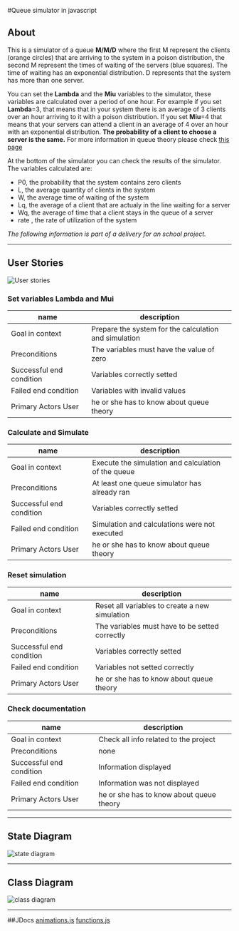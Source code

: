 #Queue simulator in javascript
## About

This is a simulator of a queue **M/M/D** where the first M represent the clients (orange circles) that are arriving to the system in a poison distribution, the second M represent the times of waiting of the servers (blue squares). The time of waiting has an exponential distribution. D represents that the system has more than one server.

You can set the **Lambda** and the **Miu** variables to the simulator, these variables are calculated over a period of one hour. For example if you set **Lambda**=3, that means that in your system there is an average of 3 clients over an hour arriving to it with a poison distribution. If you set **Miu**=4 that means that your servers can attend a client in an average of 4 over an hour with an exponential distribution. **The probability of a client to choose a server is the same.** For more information in queue theory please check [this page](https://en.wikipedia.org/wiki/Queueing_theory)

At the bottom of the simulator you can check the results of the simulator. The variables calculated are:

*   P0, the probability that the system contains zero clients
*   L, the average quantity of clients in the system
*   W, the average time of waiting of the system
*   Lq, the average of a client that are actualy in the line waiting for a server
*   Wq, the average of time that a client stays in the queue of a server
*   rate , the rate of utilization of the system

_The following information is part of a delivery for an school project._

* * *

## User Stories

![User stories](app/images/UserCases.png)  

### **Set variables Lambda and Mui**
| name 	| description|
|-------|----------|
| Goal in context  | Prepare the system for the calculation and simulation  |
| Preconditions  |  The variables must have the value of zero |
| Successful end condition  | Variables correctly setted|
| Failed end condition | Variables with invalid values|
| Primary Actors User | he or she has to know about queue theory |

### **Calculate and Simulate**
| name 	| description|
|-------|----------|
| Goal in context  | Execute the simulation and calculation of the queue  |
| Preconditions  |  At least one queue simulator has already ran |
| Successful end condition  | Variables correctly setted|
| Failed end condition | Simulation and calculations were not executed|
| Primary Actors User | he or she has to know about queue theory |

### **Reset simulation**
| name 	| description|
|-------|----------|
| Goal in context  | Reset all variables to create a new simulation  |
| Preconditions  |  The variables must have to be setted correctly |
| Successful end condition  | Variables correctly setted|
| Failed end condition |  Variables not setted correctly|
| Primary Actors User | he or she has to know about queue theory |

### **Check documentation**
| name 	| description|
|-------|----------|
| Goal in context  | Check all info related to the project  |
| Preconditions  |  none |
| Successful end condition  | Information displayed|
| Failed end condition |   Information was not displayed|
| Primary Actors User | he or she has to know about queue theory |

* * *

## State Diagram

![state diagram](app/images/StateDiagram.png)  

* * *

## Class Diagram

![class diagram](app/images/ClassDiagram.png)

* * *

##JDocs
[animations.js](app/scripts/out/animations.js.html)
[functions.js](app/scripts/out/functions.js.html)